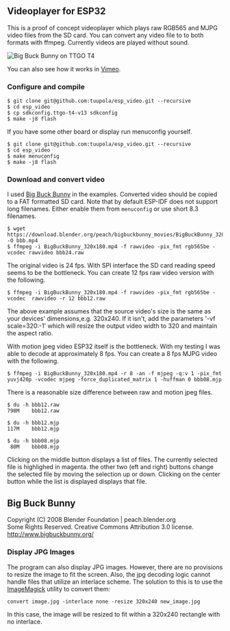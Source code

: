## Videoplayer for ESP32

This is a proof of concept videoplayer which plays raw RGB565 and MJPG video files from the SD card. You can convert any video file to to both formats with ffmpeg. Currently videos are played without sound.

![Big Buck Bunny on TTGO T4](https://appelsiini.net/img/2020/bbb-cover-1.jpg)

You can also see how it works in [Vimeo](https://vimeo.com/409435420).

### Configure and compile

```
$ git clone git@github.com:tuupola/esp_video.git --recursive
$ cd esp_video
$ cp sdkconfig.ttgo-t4-v13 sdkconfig
$ make -j8 flash
```

If you have some other board or display run menuconfig yourself.

```
$ git clone git@github.com:tuupola/esp_video.git --recursive
$ cd esp_video
$ make menuconfig
$ make -j8 flash
```

### Download and convert video

I used [Big Buck Bunny](https://peach.blender.org/download/) in the examples. Converted video should be copied to a FAT formatted SD card. Note that by default ESP-IDF does not support long filenames. Either enable them from `menuconfig` or use short 8.3 filenames.

```
$ wget https://download.blender.org/peach/bigbuckbunny_movies/BigBuckBunny_320x180.mp4 -O bbb.mp4
$ ffmpeg -i BigBuckBunny_320x180.mp4 -f rawvideo -pix_fmt rgb565be -vcodec rawvideo bbb24.raw
```

The original video is 24 fps. With SPI interface the SD card reading speed seems to be the bottleneck. You can create 12 fps raw video version with the following.

```
$ ffmpeg -i BigBuckBunny_320x180.mp4 -f rawvideo -pix_fmt rgb565be -vcodec  rawvideo -r 12 bbb12.raw
```
The above example assumes that the source video's size is the same as your devices' dimensions,e.g. 320x240. If it isn't, add the parameters '-vf scale=320:-1' which will resize the output video width to 320 and maintain the aspect ratio.

With motion jpeg video ESP32 itself is the bottleneck. With my testing I
was able to decode at approximately 8 fps. You can create a 8 fps MJPG video with the following.

```
$ ffmpeg -i BigBuckBunny_320x180.mp4 -r 8 -an -f mjpeg -q:v 1 -pix_fmt yuvj420p -vcodec mjpeg -force_duplicated_matrix 1 -huffman 0 bbb08.mjp
```

There is a reasonable size difference between raw and motion jpeg files.

```
$ du -h bbb12.raw
798M	bbb12.raw

$ du -h bbb12.mjp
117M	bbb12.mjp

$ du -h bbb08.mjp
 80M	bbb08.mjp
```

Clicking on the middle button displays a list of files. The currently selected file is highlighed in magenta. the other two (eft and right) buttons change the selected file by moving the selection up or down. Clicking on the center button while the list is displayed displays that file.

## Big Buck Bunny

Copyright (C) 2008 Blender Foundation | peach.blender.org<br>
Some Rights Reserved. Creative Commons Attribution 3.0 license.<br>
http://www.bigbuckbunny.org/

### Display JPG Images
The program can also display 
JPG images. However, there are no provisions to resize the image to fit the screen. Also, the jpg decoding logic cannot handle files that utilize an interlace scheme. The solution to this is to use the [ImageMagick](https://imagemagick.org/index.php) utility to convert them:

```
convert image.jpg -interlace none -resize 320x240 new_image.jpg
```

In this case, the image will be resized to fit within a 320x240 rectangle with no interlace. 

